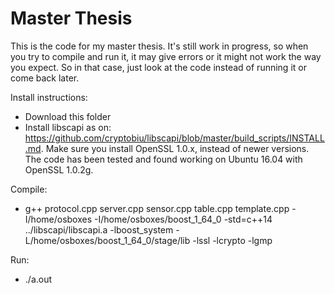 # Master Thesis
This is the code for my master thesis. It's still work in progress, so when you try to compile and run it, it may give errors or it might not work the way you expect. So in that case, just look at the code instead of running it or come back later.

Install instructions:
- Download this folder
- Install libscapi as on: https://github.com/cryptobiu/libscapi/blob/master/build_scripts/INSTALL.md. Make sure you install OpenSSL 1.0.x, instead of newer versions. The code has been tested and found working on Ubuntu 16.04 with OpenSSL 1.0.2g.

Compile:
 - g++ protocol.cpp server.cpp sensor.cpp table.cpp template.cpp -I/home/osboxes -I/home/osboxes/boost_1_64_0 -std=c++14 ../libscapi/libscapi.a -lboost_system -L/home/osboxes/boost_1_64_0/stage/lib -lssl -lcrypto -lgmp

Run:
- ./a.out
